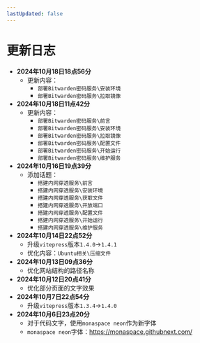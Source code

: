 ```yaml
---
lastUpdated: false
---
```


# 更新日志

- **2024年10月18日18点56分**
    - 更新内容：
        - ```部署Bitwarden密码服务\安装环境```
        - ```部署Bitwarden密码服务\拉取镜像```
- **2024年10月18日11点42分**
    - 更新内容：
        - ```部署Bitwarden密码服务\前言```
        - ```部署Bitwarden密码服务\安装环境```
        - ```部署Bitwarden密码服务\拉取镜像```
        - ```部署Bitwarden密码服务\配置文件```
        - ```部署Bitwarden密码服务\开始运行```
        - ```部署Bitwarden密码服务\维护服务```
- **2024年10月16日19点39分**
    - 添加话题：
        - ```搭建内网穿透服务\前言```
        - ```搭建内网穿透服务\安装环境```
        - ```搭建内网穿透服务\获取文件```
        - ```搭建内网穿透服务\开放端口```
        - ```搭建内网穿透服务\配置文件```
        - ```搭建内网穿透服务\开始运行```
        - ```搭建内网穿透服务\维护服务```
- **2024年10月14日22点52分**
    - 升级```vitepress```版本```1.4.0```->```1.4.1```
    - 优化内容：```Ubuntu相关\压缩文件```
- **2024年10月13日09点36分**
    - 优化网站结构的路径名称
- **2024年10月12日20点41分**
    - 优化部分页面的文字效果
- **2024年10月7日22点54分**
    - 升级```vitepress```版本```1.3.4```->```1.4.0```
- **2024年10月6日23点20分**
    - 对于代码文字，使用```monaspace neon```作为新字体
    - ```monaspace neon```字体：<https://monaspace.githubnext.com/>